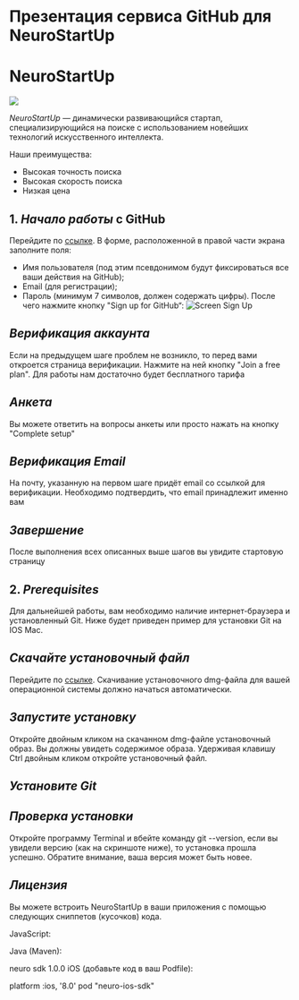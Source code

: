 # Презентация сервиса GitHub для NeuroStartUp
# NeuroStartUp

![](logo.png)

*NeuroStartUp* — динамически развивающийся стартап, специализирующийся на поиске с использованием новейших технологий искусственного интеллекта.

Наши преимущества:
* Высокая точность поиска
* Высокая скорость поиска
* Низкая цена

## 1. *Начало работы* с GitHub
 Перейдите по [ссылке](https://github.com). В форме, расположенной в правой части экрана заполните поля:
* Имя пользователя (под этим псевдонимом будут фиксироваться все ваши действия на GitHub);
* Email (для регистрации);
* Пароль (минимум 7 символов, должен содержать цифры).
После чего нажмите кнопку "Sign up for GitHub“:
![Screen Sign Up](https://github.com/netology-code/guides/blob/master/github/img/1.jpg) 

## *Верификация аккаунта*
Если на предыдущем шаге проблем не возникло, то перед вами откроется страница верификации. Нажмите на ней кнопку "Join a free plan". Для работы нам достаточно будет бесплатного тарифа

## *Анкета*
Вы можете ответить на вопросы анкеты или просто нажать на кнопку "Complete setup"

## *Верификация Email*
На почту, указанную на первом шаге придёт email со ссылкой для верификации. Необходимо подтвердить, что email принадлежит именно вам

## *Завершение*
После выполнения всех описанных выше шагов вы увидите стартовую страницу

## 2. *Prerequisites*
Для дальнейшей работы, вам необходимо наличие интернет-браузера и установленный Git. 
Ниже будет приведен пример для установки Git на IOS Mac. 

## *Скачайте установочный файл*
Перейдите по [ссылке](https://git-scm.com/download/mac). Скачивание установочного dmg-файла для вашей операционной системы должно начаться автоматически.

## *Запустите установку*
Откройте двойным кликом на скачанном dmg-файле установочный образ. Вы должны увидеть содержимое образа. Удерживая клавишу Ctrl двойным кликом откройте установочный файл.
## *Установите Git*

## *Проверка установки*
Откройте программу Terminal и вбейте команду git --version, если вы увидели версию (как на скриншоте ниже), то установка прошла успешно. Обратите внимание, ваша версия может быть новее.

## *Лицензия*



Вы можете встроить NeuroStartUp в ваши приложения с помощью следующих сниппетов (кусочков) кода.

JavaScript:

<script src="https://localhost/neuro.sdk.min.js"></script>
Java (Maven):

<dependency>
  <groupId>neuro</groupId>
  <artifactId>sdk</artifactId>
  <version>1.0.0</version>
</dependency>
iOS (добавьте код в ваш Podfile):

platform :ios, '8.0'
pod "neuro-ios-sdk"

